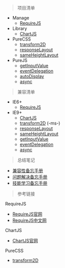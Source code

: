 > 项目清单

* Manage
	* [RequireJS](https://bergwhite.github.io/quick-start/Manage/RequireJS/)
* Library
	* [ChartJS](https://bergwhite.github.io/quick-start/Library/ChartJS/)
* PureCSS
	* [transform2D](https://bergwhite.github.io/quick-start/PureCSS/transform2D)
	* [responseLayout](https://bergwhite.github.io/quick-start/PureCSS/responseLayout)
	* [sameHeightLayout](https://bergwhite.github.io/quick-start/PureCSS/sameHeightLayout)
* PureJS
	* [getInputValue](https://bergwhite.github.io/quick-start/PureJS/getInputValue)
	* [eventDelegation](https://bergwhite.github.io/quick-start/PureJS/eventDelegation)
	* [autoDisplay](https://bergwhite.github.io/quick-start/PureJS/autoDisplay)
	* [async](https://bergwhite.github.io/quick-start/PureJS/async)

> 兼容清单

* IE6+
	* [RequireJS](https://bergwhite.github.io/quick-start/Manage/RequireJS/)
* IE9+
	* [ChartJS](https://bergwhite.github.io/quick-start/Library/ChartJS/)
	* [transform2D](https://bergwhite.github.io/quick-start/PureCSS/transform2D) (-ms-)
	* [responseLayout](https://bergwhite.github.io/quick-start/PureCSS/responseLayout)
	* [sameHeightLayout](https://bergwhite.github.io/quick-start/PureCSS/sameHeightLayout)
	* [getInputValue](https://bergwhite.github.io/quick-start/PureCSS/getInputValue)
	* [eventDelegation](https://bergwhite.github.io/quick-start/PureJS/eventDelegation)
	* [async](https://bergwhite.github.io/quick-start/PureJS/async)

> 总结笔记

* [兼容性备忘手册](兼容性备忘手册.md)
* [问题解决备忘手册](问题解决备忘手册.md)
* [技能学习备忘手册](技能学习备忘手册.md)

> 参考链接

RequireJS

* [RequireJS官网](http://requirejs.org/)
* [RequireJS中文网](http://www.requirejs.cn/)

ChartJS

* [ChartJS官网](http://www.chartjs.org/)

PureCSS

* [transform2D](http://caniuse.com/#search=transform)